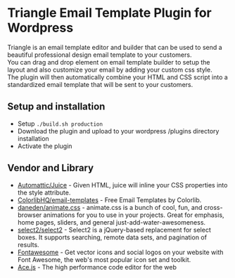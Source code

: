 # Triangle Email Template Plugin for Wordpress

Triangle is an email template editor and builder that can be used to send a beautiful professional design email template to your customers. <br> 
You can drag and drop element on email template builder to setup the layout and also customize your email by adding your custom css style. <br>
The plugin will then automatically combine your HTML and CSS script into a standardized email template that will be sent to your customers. <br>

## Setup and installation 
* Setup `./build.sh production`
* Download the plugin and upload to your wordpress /plugins directory installation
* Activate the plugin

## Vendor and Library
* [Automattic/Juice](https://github.com/Automattic/juice) - Given HTML, juice will inline your CSS properties into the style attribute.
* [ColorlibHQ/email-templates](https://github.com/ColorlibHQ/email-templates) - Free Email Templates by Colorlib.
* [daneden/animate.css](https://github.com/daneden/animate.css) - animate.css is a bunch of cool, fun, and cross-browser animations for you to use in your projects. Great for emphasis, home pages, sliders, and general just-add-water-awesomeness.
* [select2/select2](https://github.com/select2/select2) - Select2 is a jQuery-based replacement for select boxes. It supports searching, remote data sets, and pagination of results.
* [Fontawesome](https://fontawesome.com/) - Get vector icons and social logos on your website with Font Awesome, the web's most popular icon set and toolkit.
* [Ace.js](https://ace.c9.io/) - The high performance code editor for the web
